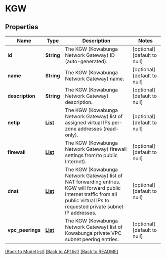 # KGW
## Properties

| Name | Type | Description | Notes |
|------------ | ------------- | ------------- | -------------|
| **id** | **String** | The KGW (Kowabunga Network Gateway) ID (auto-generated). | [optional] [default to null] |
| **name** | **String** | The KGW (Kowabunga Network Gateway) name. | [optional] [default to null] |
| **description** | **String** | The KGW (Kowabunga Network Gateway) description. | [optional] [default to null] |
| **netip** | [**List**](KGWNetIp.md) | The KGW (Kowabunga Network Gateway) list of assigned virtual IPs per-zone addresses (read-only). | [optional] [default to null] |
| **firewall** | [**List**](KGWFirewall.md) | The KGW (Kowabunga Network Gateway) firewall settings from/to public Internet). | [optional] [default to null] |
| **dnat** | [**List**](KGWDNatRule.md) | The KGW (Kowabunga Network Gateway) list of NAT forwarding entries. KGW will forward public Internet traffic from all public virtual IPs to requested private subnet IP addresses. | [optional] [default to null] |
| **vpc\_peerings** | [**List**](KGWVpcPeering.md) | The KGW (Kowabunga Network Gateway) list of Kowabunga private VPC subnet peering entries. | [optional] [default to null] |

[[Back to Model list]](../README.md#documentation-for-models) [[Back to API list]](../README.md#documentation-for-api-endpoints) [[Back to README]](../README.md)

